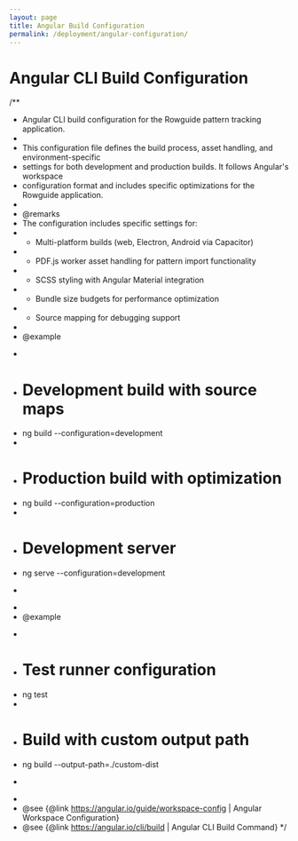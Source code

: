 ```yaml
---
layout: page
title: Angular Build Configuration
permalink: /deployment/angular-configuration/
---
```


# Angular CLI Build Configuration

/**
 * Angular CLI build configuration for the Rowguide pattern tracking application.
 *
 * This configuration file defines the build process, asset handling, and environment-specific
 * settings for both development and production builds. It follows Angular's workspace
 * configuration format and includes specific optimizations for the Rowguide application.
 *
 * @remarks
 * The configuration includes specific settings for:
 * - Multi-platform builds (web, Electron, Android via Capacitor)
 * - PDF.js worker asset handling for pattern import functionality
 * - SCSS styling with Angular Material integration
 * - Bundle size budgets for performance optimization
 * - Source mapping for debugging support
 *
 * @example
 * ```bash
 * # Development build with source maps
 * ng build --configuration=development
 *
 * # Production build with optimization
 * ng build --configuration=production
 *
 * # Development server
 * ng serve --configuration=development
 * ```
 *
 * @example
 * ```bash
 * # Test runner configuration
 * ng test
 *
 * # Build with custom output path
 * ng build --output-path=./custom-dist
 * ```
 *
 * @see {@link https://angular.io/guide/workspace-config | Angular Workspace Configuration}
 * @see {@link https://angular.io/cli/build | Angular CLI Build Command}
 */
